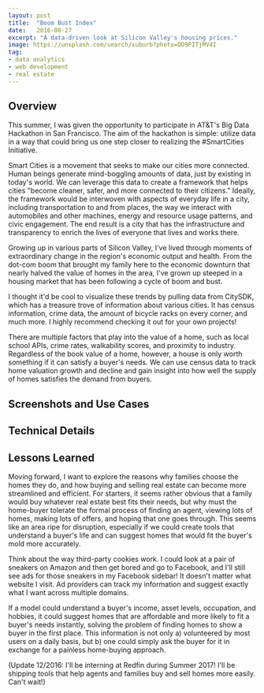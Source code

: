 ```yaml
---
layout: post
title:  "Boom Bust Index"
date:   2016-08-27
excerpt: "A data-driven look at Silicon Valley's housing prices."
image: https://unsplash.com/search/suburb?photo=DD9PITjMV4I
tag:
- data analytics
- web development
- real estate
---
```


## Overview
This summer, I was given the opportunity to participate in AT&T's Big Data Hackathon in San Francisco. The aim of the hackathon is simple: utilize data in a way that could bring us one step closer to realizing the #SmartCities Initiative. 

Smart Cities is a movement that seeks to make our cities more connected. Human beings generate mind-boggling amounts of data, just by existing in today's world. We can leverage this data to create a framework that helps cities "become cleaner, safer, and more connected to their citizens." Ideally, the framework would be interwoven with aspects of everyday life in a city, including transportation to and from places, the way we interact with automobiles and other machines, energy and resource usage patterns, and civic engagement. The end result is a city that has the infrastructure and transparency to enrich the lives of everyone that lives and works there. 

Growing up in various parts of Silicon Valley, I've lived through moments of extraordinary change in the region's economic output and health. From the dot-com boom that brought my family here to the economic downturn that nearly halved the value of homes in the area, I've grown up steeped in a housing market that has been following a cycle of boom and bust. 

I thought it'd be cool to visualize these trends by pulling data from CitySDK, which has a treasure trove of information about various cities. It has census information, crime data, the amount of bicycle racks on every corner, and much  more. I highly recommend checking it out for your own projects! 

There are multiple factors that play into the value of a home, such as local school APIs, crime rates, walkability scores, and proximity to industry. Regardless of the book value of a home, however, a house is only worth something if it can satisfy a buyer's needs. We can use census data to track home valuation growth and decline and gain insight into how well the supply of homes satisfies the demand from buyers. 

## Screenshots and Use Cases


## Technical Details


## Lessons Learned
Moving forward, I want to explore the reasons why families choose the homes they do, and how buying and selling real estate can become more streamlined and efficient. For starters, it seems rather obvious that a family would buy whatever real estate best fits their needs, but why must the home-buyer tolerate the formal process of finding an agent, viewing lots of homes, making lots of offers, and hoping that one goes through. This seems like an area ripe for disruption, especially if we could create tools that understand a buyer's life and can suggest homes that would fit the buyer's mold more accurately. 

Think about the way third-party cookies work. I could look at a pair of sneakers on Amazon and then get bored and go to Facebook, and I'll still see ads for those sneakers in my Facebook sidebar! It doesn't matter what website I visit. Ad providers can track my information and suggest exactly what I want across multiple domains. 

If a model could understand a buyer's income, asset levels, occupation, and hobbies, it could suggest homes that are affordable and more likely to fit a buyer's needs instantly, solving the problem of finding homes to show a buyer in the first place. This information is not only a) volunteered by most users on a daily basis, but b) one could simply ask the buyer for it in exchange for a painless home-buying approach. 


(Update 12/2016: I'll be interning at Redfin during Summer 2017! I'll be shipping tools that help agents and families buy and sell homes more easily. Can't wait!)

